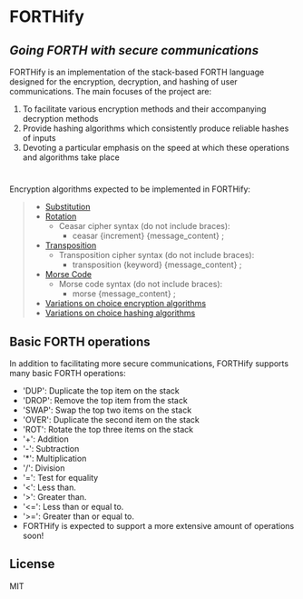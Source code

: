 # FORTHify

## _Going FORTH with secure communications_

FORTHify is an implementation of the stack-based FORTH language designed for the encryption, decryption, and hashing of user communications. The main focuses of the project are:
1. To facilitate various encryption methods and their accompanying decryption methods
2. Provide hashing algorithms which consistently produce reliable hashes of inputs
3. Devoting a particular emphasis on the speed at which these operations and algorithms take place


#

Encryption algorithms expected to be implemented in FORTHify:
> * [Substitution](https://en.wikipedia.org/wiki/Substitution_cipher#:~:text=In%20cryptography%2C%20a%20substitution%20cipher,the%20above%2C%20and%20so%20forth)
> * [Rotation](https://en.wikipedia.org/wiki/Caesar_cipher)
>    - Ceasar cipher syntax (do not include braces):     
>       - ceasar {increment} {message_content} ;
> * [Transposition](https://en.wikipedia.org/wiki/Transposition_cipher)
>    - Transposition cipher syntax (do not include braces):
>       - transposition {keyword} {message_content} ;
> * [Morse Code](https://en.wikipedia.org/wiki/Morse_code)
>    - Morse code syntax (do not include braces):
>       - morse {message_content} ;
> * [Variations on choice encryption algorithms](https://www.arcserve.com/blog/5-common-encryption-algorithms-and-unbreakables-future)
> * [Variations on choice hashing algorithms](https://www.okta.com/identity-101/hashing-algorithms/)

## Basic FORTH operations

In addition to facilitating more secure communications, FORTHify supports many basic FORTH operations:

- 'DUP': Duplicate the top item on the stack
- 'DROP': Remove the top item from the stack
- 'SWAP': Swap the top two items on the stack
- 'OVER': Duplicate the second item on the stack
- 'ROT': Rotate the top three items on the stack
- '+': Addition
- '-': Subtraction
- '*': Multiplication
- '/': Division
- '=': Test for equality
- '<': Less than.
- '>': Greater than.
- '<=': Less than or equal to.
- '>=': Greater than or equal to.
- FORTHify is expected to support a more extensive amount of operations soon!

## License

MIT
